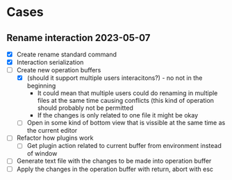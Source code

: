 

# Cases

## Rename interaction 2023-05-07

- [x] Create rename standard command
- [x] Interaction serialization
- [ ] Create new operation buffers
   - [x] (should it support multiple users interacitons?) - no not in the beginning
      - It could mean that multiple users could do renaming in multiple files at
        the same time causing conflicts (this kind of operation should probably
        not be permitted
      - If the changes is only related to one file it might be okay
   - [ ] Open in some kind of bottom view that is vissible at the same time as
         the current editor
- [ ] Refactor how plugins work
   - [ ] Get plugin action related to current buffer from environment instead of window
- [ ] Generate text file with the changes to be made into operation buffer
- [ ] Apply the changes in the operation buffer with return, abort with esc
